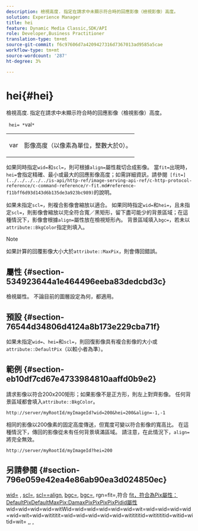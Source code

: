 ```yaml
---
description: 檢視高度. 指定在請求中未顯示符合時的回應影像（檢視影像）高度。
solution: Experience Manager
title: hei
feature: Dynamic Media Classic,SDK/API
role: Developer,Business Practitioner
translation-type: tm+mt
source-git-commit: f6c97606d7a4209427316d7367013ad9585a5cae
workflow-type: tm+mt
source-wordcount: '287'
ht-degree: 3%

---
```



# hei{#hei}

檢視高度. 指定在請求中未顯示符合時的回應影像（檢視影像）高度。

` hei= *`val`*`

<table id="simpletable_1A36827B6E6647888A4E6E868975D716"> 
 <tr class="strow"> 
  <td class="stentry"> <p> <span class="codeph"> <span class="varname"> var  </span> </span> </p> </td> 
  <td class="stentry"> <p>影像高度（以像素為單位，整數大於0）。 </p> </td> 
 </tr> 
</table>

如果同時指定`wid=`和`scl=`，則可根據`align=`屬性裁切合成影像。 當`fit=`出現時，`hei=`會指定精確、最小或最大的回應影像高度；如需詳細資訊，請參閱` [fit=](../../../../../is-api/http-ref/image-serving-api-ref/c-http-protocol-reference/c-command-reference/r-fit.md#reference-f11bff6d93d143d6b135de3a923bc989)`的說明。

如果未指定`scl=`，則複合影像會縮放以適合。 如果同時指定`wid=`和`hei=`，且未指定`scl=`，則影像會縮放以完全符合寬／黑矩形，留下盡可能少的背景區域；在這種情況下，影像會根據`align=`屬性放在檢視矩形內。 背景區域填入`bgc=`，若未以`attribute::BkgColor`指定則填入。

>[!NOTE]
>
>如果計算的回覆影像大小大於`attribute::MaxPix`，則會傳回錯誤。

## 屬性 {#section-534923644a1e464496eeba83dedcbd3c}

檢視屬性。 不論目前的圖層設定為何，都適用。

## 預設 {#section-76544d34806d4124a8b173e229cba71f}

如果未指定`wid=`、`hei=`和`scl=`，則回復影像具有複合影像的大小或`attribute::DefaultPix`（以較小者為準）。

## 範例 {#section-eb10df7cd67e4733984810aaffd0b9e2}

請求影像以符合200x200矩形；如果影像不是正方形，則左上對齊影像。 任何背景區域都會填入`attribute::BkgColor`。

`http://server/myRootId/myImageId?wid=200&hei=200&align=-1,-1`

相同的影像以200像素的固定高度傳送，但寬度可變以符合影像的寬高比。 在這種情況下，傳回的影像從未有任何背景填滿區域。 請注意，在此情況下，`align=`將完全無效。

`http://server/myRootId/myImageId?hei=200`

## 另請參閱 {#section-796e059e42ea4e86ab90ea3d024850ec}

[wid=](../../../../../is-api/http-ref/image-serving-api-ref/c-http-protocol-reference/c-command-reference/r-is-http-wid.md#reference-bfeadcb67bf4485f851eb21345527e47) , [scl=](../../../../../is-api/http-ref/image-serving-api-ref/c-http-protocol-reference/c-command-reference/r-fit.md#reference-f11bff6d93d143d6b135de3a923bc989), [scl==align](../../../../../is-api/http-ref/image-serving-api-ref/c-http-protocol-reference/c-command-reference/r-scl.md#reference-b2a74e493d0d407e98fe350551ba3fcc),  [bgc=](../../../../../is-api/http-ref/image-serving-api-ref/c-http-protocol-reference/c-command-reference/r-align.md#reference-b7d6b87c75124d78884f916dd6544bc7),  [bgc=](../../../../../is-api/http-ref/image-serving-api-ref/c-http-protocol-reference/c-command-reference/r-bgc.md#reference-53376175f617446fbe5c69120f834b88), rgn=fit=,符合 [fit，符合為Pix屬性：DefaultPixDefaultMaxPix:DamaxPixPixPixPixPidid屬性](../../../../../is-api/http-ref/image-serving-api-ref/c-http-protocol-reference/c-command-reference/r-rgn.md#reference-daa9b80e0d8c4b1aa67d116b578d592f)wid=wid=wid=wid=witWid=wid=wid=wid=wid=wid=wit=wid=wid=wid=wid=wid=wit=wid=witititit=wid=wid=wid=wid=wid=wititititid=wititititid=witid=witid=wit= [,](../../../../../is-api/image-catalog/image-serving-api-ref/c-image-catalog-reference/c-attributes-reference/r-defaultpix.md#reference-996b2c22b30f4fd9b970c84063306df1), [, ](../../../../../is-api/image-catalog/image-serving-api-ref/c-image-catalog-reference/c-attributes-reference/r-maxpix.md#reference-e167d396ac794079ba8b5e6eb16eeda5)
